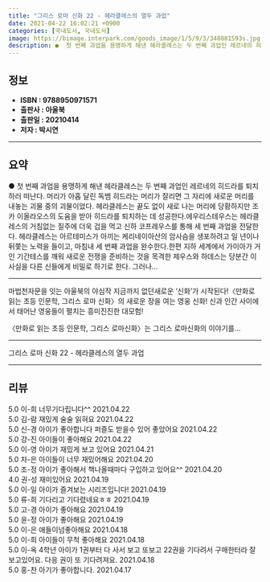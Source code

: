```yaml
---
title: "그리스 로마 신화 22 - 헤라클레스의 열두 과업"
date: 2021-04-22 16:02:21 +0900
categories: [국내도서, 국내도서]
image: https://bimage.interpark.com/goods_image/1/5/9/3/348881593s.jpg
description: ●  첫 번째 과업을 용맹하게 해낸 헤라클레스는 두 번째 과업인 레르네의 히드라를 퇴치하러 떠난다. 머리가 아홉 달린 독뱀 히드라는 머리가 잘리면 그 자리에 새로운 머리를 내놓는 괴물 중의 괴물이었다. 헤라클레스는 끝도 없이 새로 나는 머리에 당황하지만 조카 이올라오스의 도움을 받아 히드라를 퇴치하는 데
---
```


## **정보**

- **ISBN : 9788950971571**
- **출판사 : 아울북**
- **출판일 : 20210414**
- **저자 : 박시연**

------



## **요약**

●  첫 번째 과업을 용맹하게 해낸 헤라클레스는 두 번째 과업인 레르네의 히드라를 퇴치하러 떠난다. 머리가 아홉 달린 독뱀 히드라는 머리가 잘리면 그 자리에 새로운 머리를 내놓는 괴물 중의 괴물이었다. 헤라클레스는 끝도 없이 새로 나는 머리에 당황하지만 조카 이올라오스의 도움을 받아 히드라를 퇴치하는 데 성공한다.에우리스테우스는 헤라클레스의 거침없는 질주에 더욱 겁을 먹고 신하 코프레우스를 통해 세 번째 과업을 전달한다. 헤라클레스는 아르테미스가 아끼는 케리네이아산의 암사슴을 생포하려고 일 년이나 뒤쫓는 노력을 들이고, 마침내 세 번째 과업을 완수한다.한편 지하 세계에서 가이아가 거인 기간테스를 깨워 새로운 전쟁을 준비하는 것을 목격한 제우스와 하데스는 당분간 이 사실을 다른 신들에게 비밀로 하기로 한다. 그러나...

------

마법천자문을 잇는 아울북의 야심작
지금까지 없던새로운 ‘신화’가 시작된다!〈만화로 읽는 초등 인문학, 그리스 로마 신화〉의 새로운 장을 여는 영웅 신화!
신과 인간 사이에서 태어난 영웅들이 펼치는 흥미진진한 대모험!

〈만화로 읽는 초등 인문학, 그리스 로마신화〉는 그리스 로마신화의 이야기를... 

------


그리스 로마 신화 22 - 헤라클레스의 열두 과업 

------


## **리뷰** 

5.0 이-희 너무기다립니다^^ 2021.04.22 <br/>5.0 김-람 재밌게 술술 읽혀요 2021.04.22 <br/>5.0 신-경 아이가 좋아합니다 퍼즐도 받을수 있어 좋았어요 2021.04.22 <br/>5.0 강-진 아이들이 좋아해요 2021.04.22 <br/>5.0 이-영 아이가 재밌게 보고 있어요 2021.04.21 <br/>5.0 차-은 아이들이 너무 재밌어해요 2021.04.20 <br/>5.0 조-정 아이가 좋아해서 책나올때마다 구입하고 있어요^^ 2021.04.20 <br/>4.0 권-성 재미있어요 2021.04.19 <br/>5.0 이-일 아이가 즐겨보는 시리즈입니다! 2021.04.19 <br/>5.0 류-희 기다리고 기다렸네요ㅎㅎ 2021.04.19 <br/>5.0 고-경 아이가 좋아해요 2021.04.19 <br/>5.0 윤-정 아이가 좋아해요 2021.04.19 <br/>5.0 이-은 애들이넘좋아해요 2021.04.18 <br/>5.0 이-희 아이들이 무척 좋아해요 2021.04.18 <br/>5.0 이-옥 4학년 아이가 1권부터 다 사서 보고 또보고 22권을 기다려서 구매한터라 잘 보고있어요.
다응 권이 또 기다려져요. 2021.04.18 <br/>5.0 홍-찬 아기가 좋아합니다.  2021.04.17 <br/>